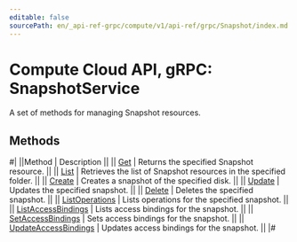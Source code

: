 ```yaml
---
editable: false
sourcePath: en/_api-ref-grpc/compute/v1/api-ref/grpc/Snapshot/index.md
---
```


# Compute Cloud API, gRPC: SnapshotService

A set of methods for managing Snapshot resources.

## Methods

#|
||Method | Description ||
|| [Get](get.md) | Returns the specified Snapshot resource. ||
|| [List](list.md) | Retrieves the list of Snapshot resources in the specified folder. ||
|| [Create](create.md) | Creates a snapshot of the specified disk. ||
|| [Update](update.md) | Updates the specified snapshot. ||
|| [Delete](delete.md) | Deletes the specified snapshot. ||
|| [ListOperations](listOperations.md) | Lists operations for the specified snapshot. ||
|| [ListAccessBindings](listAccessBindings.md) | Lists access bindings for the snapshot. ||
|| [SetAccessBindings](setAccessBindings.md) | Sets access bindings for the snapshot. ||
|| [UpdateAccessBindings](updateAccessBindings.md) | Updates access bindings for the snapshot. ||
|#